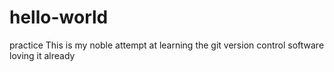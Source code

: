 # hello-world
practice
This is my noble attempt at learning the git version control software
loving it already
